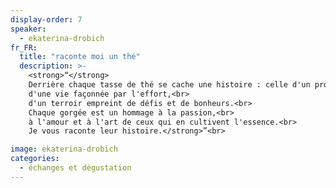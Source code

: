 ```yaml
---
display-order: 7
speaker:
  - ekaterina-drobich
fr_FR:
  title: "raconte moi un thé"
  description: >-
    <strong>“</strong>
    Derrière chaque tasse de thé se cache une histoire : celle d'un producteur,<br> 
    d'une vie façonnée par l'effort,<br> 
    d'un terroir empreint de défis et de bonheurs.<br> 
    Chaque gorgée est un hommage à la passion,<br> 
    à l'amour et à l'art de ceux qui en cultivent l'essence.<br>
    Je vous raconte leur histoire.</strong>”<br>

image: ekaterina-drobich
categories:
  - échanges et dégustation 
---
```

